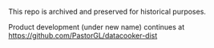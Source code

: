 This repo is archived and preserved for historical purposes.

Product development (under new name) continues at https://github.com/PastorGL/datacooker-dist
